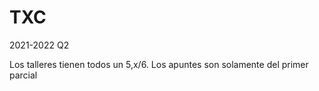 # TXC
2021-2022 Q2

Los talleres tienen todos un 5,x/6.
Los apuntes son solamente del primer parcial
